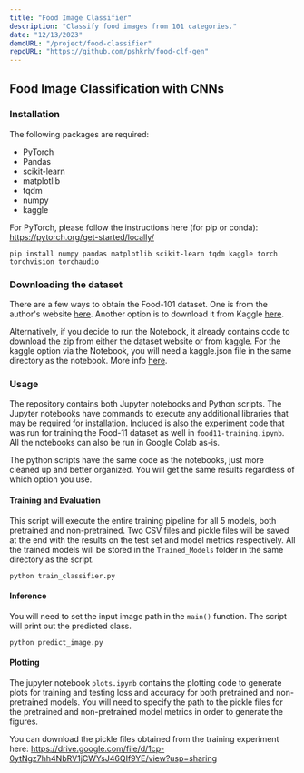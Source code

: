 ```yaml
---
title: "Food Image Classifier"
description: "Classify food images from 101 categories."
date: "12/13/2023"
demoURL: "/project/food-classifier"
repoURL: "https://github.com/pshkrh/food-clf-gen"
---
```


## Food Image Classification with CNNs

### Installation

The following packages are required:

- PyTorch
- Pandas
- scikit-learn
- matplotlib
- tqdm
- numpy
- kaggle

For PyTorch, please follow the instructions here (for pip or conda): https://pytorch.org/get-started/locally/

```shell
pip install numpy pandas matplotlib scikit-learn tqdm kaggle torch torchvision torchaudio
```

### Downloading the dataset

There are a few ways to obtain the Food-101 dataset. One is from the author's website [here](https://data.vision.ee.ethz.ch/cvl/datasets_extra/food-101/).
Another option is to download it from Kaggle [here](https://www.kaggle.com/datasets/dansbecker/food-101).

Alternatively, if you decide to run the Notebook, it already contains code to download the zip from either the dataset website or from kaggle. For the kaggle option via the Notebook, you will need a kaggle.json file in the same directory as the notebook. More info [here](https://www.kaggle.com/discussions/general/156610).

### Usage

The repository contains both Jupyter notebooks and Python scripts. The Jupyter notebooks have commands to execute any additional libraries that may be required for installation.
Included is also the experiment code that was run for training the Food-11 dataset as well in ```food11-training.ipynb```. All the notebooks can also be run in Google Colab as-is.


The python scripts have the same code as the notebooks, just more cleaned up and better organized. You will get the same results regardless of which option you use.

#### Training and Evaluation

This script will execute the entire training pipeline for all 5 models, both pretrained and non-pretrained. Two CSV files and pickle files will be saved at the end with the results on the test set and model metrics respectively. All the trained models will be stored in the ```Trained_Models``` folder in the same directory as the script.

```shell
python train_classifier.py
```

#### Inference

You will need to set the input image path in the ```main()``` function. The script will print out the predicted class.

```shell
python predict_image.py
```

#### Plotting

The jupyter notebook ```plots.ipynb``` contains the plotting code to generate plots for training and testing loss and accuracy for both pretrained and non-pretrained models.
You will need to specify the path to the pickle files for the pretrained and non-pretrained model metrics in order to generate the figures.

You can download the pickle files obtained from the training experiment here: https://drive.google.com/file/d/1cp-0ytNgz7hh4NbRV1jCWYsJ46QIf9YE/view?usp=sharing